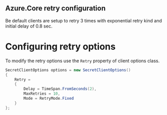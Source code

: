 ## Azure.Core retry configuration

Be default clients are setup to retry 3 times with exponential retry kind and initial delay of 0.8 sec.

# Configuring retry options

To modify the retry options use the `Retry` property of client options class.

```C# Snippet:RetryOptions
SecretClientOptions options = new SecretClientOptions()
{
    Retry =
    {
        Delay = TimeSpan.FromSeconds(2),
        MaxRetries = 10,
        Mode = RetryMode.Fixed
    }
};
```